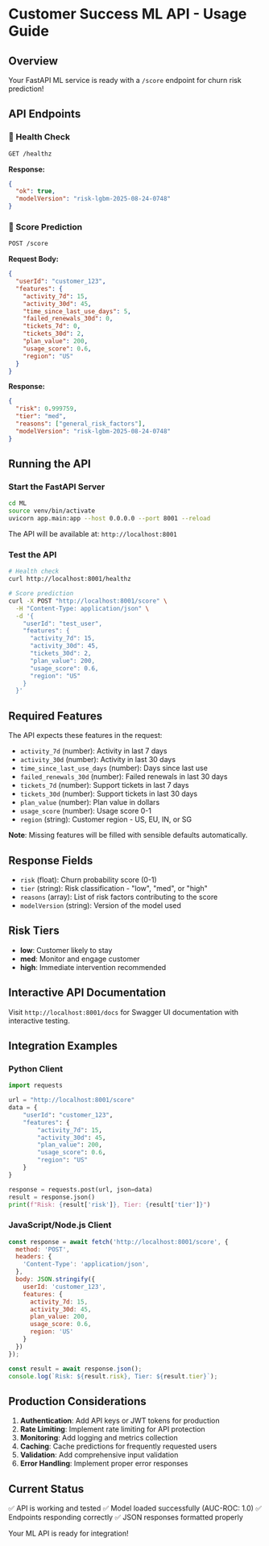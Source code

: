 # Customer Success ML API - Usage Guide

## Overview
Your FastAPI ML service is ready with a `/score` endpoint for churn risk prediction!

## API Endpoints

### 🏥 Health Check
```bash
GET /healthz
```

**Response:**
```json
{
  "ok": true,
  "modelVersion": "risk-lgbm-2025-08-24-0748"
}
```

### 🎯 Score Prediction  
```bash
POST /score
```

**Request Body:**
```json
{
  "userId": "customer_123",
  "features": {
    "activity_7d": 15,
    "activity_30d": 45,
    "time_since_last_use_days": 5,
    "failed_renewals_30d": 0,
    "tickets_7d": 0,
    "tickets_30d": 2,
    "plan_value": 200,
    "usage_score": 0.6,
    "region": "US"
  }
}
```

**Response:**
```json
{
  "risk": 0.999759,
  "tier": "med",
  "reasons": ["general_risk_factors"],
  "modelVersion": "risk-lgbm-2025-08-24-0748"
}
```

## Running the API

### Start the FastAPI Server
```bash
cd ML
source venv/bin/activate
uvicorn app.main:app --host 0.0.0.0 --port 8001 --reload
```

The API will be available at: `http://localhost:8001`

### Test the API
```bash
# Health check
curl http://localhost:8001/healthz

# Score prediction
curl -X POST "http://localhost:8001/score" \
  -H "Content-Type: application/json" \
  -d '{
    "userId": "test_user",
    "features": {
      "activity_7d": 15,
      "activity_30d": 45,
      "tickets_30d": 2,
      "plan_value": 200,
      "usage_score": 0.6,
      "region": "US"
    }
  }'
```

## Required Features
The API expects these features in the request:
- `activity_7d` (number): Activity in last 7 days
- `activity_30d` (number): Activity in last 30 days  
- `time_since_last_use_days` (number): Days since last use
- `failed_renewals_30d` (number): Failed renewals in last 30 days
- `tickets_7d` (number): Support tickets in last 7 days
- `tickets_30d` (number): Support tickets in last 30 days
- `plan_value` (number): Plan value in dollars
- `usage_score` (number): Usage score 0-1
- `region` (string): Customer region - US, EU, IN, or SG

**Note**: Missing features will be filled with sensible defaults automatically.

## Response Fields
- `risk` (float): Churn probability score (0-1)
- `tier` (string): Risk classification - "low", "med", or "high"
- `reasons` (array): List of risk factors contributing to the score
- `modelVersion` (string): Version of the model used

## Risk Tiers
- **low**: Customer likely to stay
- **med**: Monitor and engage customer  
- **high**: Immediate intervention recommended

## Interactive API Documentation
Visit `http://localhost:8001/docs` for Swagger UI documentation with interactive testing.

## Integration Examples

### Python Client
```python
import requests

url = "http://localhost:8001/score"
data = {
    "userId": "customer_123",
    "features": {
        "activity_7d": 15,
        "activity_30d": 45,
        "plan_value": 200,
        "usage_score": 0.6,
        "region": "US"
    }
}

response = requests.post(url, json=data)
result = response.json()
print(f"Risk: {result['risk']}, Tier: {result['tier']}")
```

### JavaScript/Node.js Client
```javascript
const response = await fetch('http://localhost:8001/score', {
  method: 'POST',
  headers: {
    'Content-Type': 'application/json',
  },
  body: JSON.stringify({
    userId: 'customer_123',
    features: {
      activity_7d: 15,
      activity_30d: 45,
      plan_value: 200,
      usage_score: 0.6,
      region: 'US'
    }
  })
});

const result = await response.json();
console.log(`Risk: ${result.risk}, Tier: ${result.tier}`);
```

## Production Considerations
1. **Authentication**: Add API keys or JWT tokens for production
2. **Rate Limiting**: Implement rate limiting for API protection
3. **Monitoring**: Add logging and metrics collection
4. **Caching**: Cache predictions for frequently requested users
5. **Validation**: Add comprehensive input validation
6. **Error Handling**: Implement proper error responses

## Current Status
✅ API is working and tested
✅ Model loaded successfully (AUC-ROC: 1.0)
✅ Endpoints responding correctly
✅ JSON responses formatted properly

Your ML API is ready for integration!